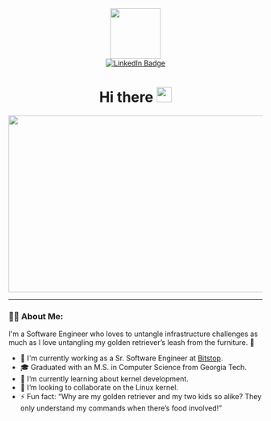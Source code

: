 <div id="header" align="center">
  <img src="https://media.giphy.com/media/M9gbBd9nbDrOTu1Mqx/giphy.gif" width="100"/>
  <div id="badges">
    <a href="https://www.linkedin.com/in/luis-roca/">
      <img src="https://img.shields.io/badge/LinkedIn-blue?style=for-the-badge&logo=linkedin&logoColor=white" alt="LinkedIn Badge"/>
    </a>
  </div>
  <img src="https://komarev.com/ghpvc/?username=Lroca88&style=flat-square&color=blue" alt=""/>

  <h1>
    Hi there
    <img src="https://media.giphy.com/media/hvRJCLFzcasrR4ia7z/giphy.gif" width="30px"/>
  </h1>

  <div align="center">
    <img src="https://media.giphy.com/media/SWoSkN6DxTszqIKEqv/giphy.gif" width="600" height="350"/>
  </div>
</div>

---

### 👨‍💻 About Me:
I'm a Software Engineer who loves to untangle infrastructure challenges as much as I love untangling my golden retriever’s leash from the furniture. 🐾
- 🔭 I'm currently working as a Sr. Software Engineer at [Bitstop](https://bitstop.co/).
- 🎓 Graduated with an M.S. in Computer Science from Georgia Tech.
- 🌱 I’m currently learning about kernel development.
- 👯 I’m looking to collaborate on the Linux kernel.
- ⚡ Fun fact: “Why are my golden retriever and my two kids so alike? They only understand my commands when there’s food involved!”


<!--
**Lroca88/Lroca88** is a ✨ _special_ ✨ repository because its `README.md` (this file) appears on your GitHub profile.

Here are some ideas to get you started:

- 🔭 I’m currently working on ...
- 🌱 I’m currently learning ...
- 👯 I’m looking to collaborate on ...
- 🤔 I’m looking for help with ...
- 💬 Ask me about ...
- 📫 How to reach me: ...
- 😄 Pronouns: ...
- ⚡ Fun fact: ...
-->
